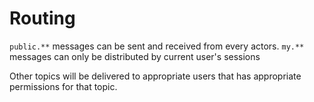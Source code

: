 # Routing

`public.**` messages can be sent and received from every actors. 
`my.**` messages can only be distributed by current user's sessions 

Other topics will be delivered to appropriate users that has appropriate permissions for that topic. 

